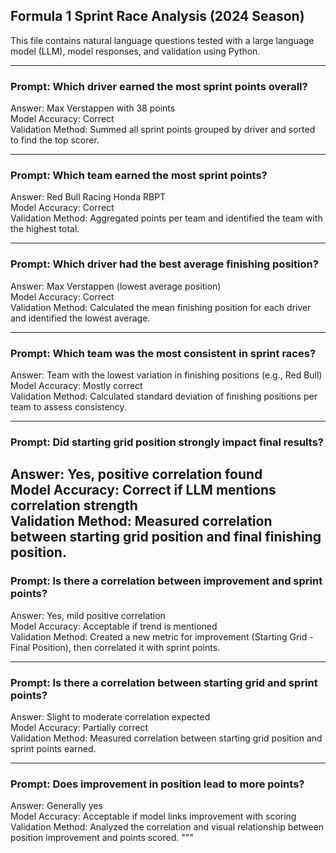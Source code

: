 ## Formula 1 Sprint Race Analysis (2024 Season)

This file contains natural language questions tested with a large language model (LLM), model responses, and validation using Python.

---

### Prompt: Which driver earned the most sprint points overall?
Answer: Max Verstappen with 38 points  
Model Accuracy: Correct  
Validation Method: Summed all sprint points grouped by driver and sorted to find the top scorer.

---

### Prompt: Which team earned the most sprint points?
Answer: Red Bull Racing Honda RBPT  
Model Accuracy: Correct  
Validation Method: Aggregated points per team and identified the team with the highest total.

---

### Prompt: Which driver had the best average finishing position?
Answer: Max Verstappen (lowest average position)  
Model Accuracy: Correct  
Validation Method: Calculated the mean finishing position for each driver and identified the lowest average.

---

### Prompt: Which team was the most consistent in sprint races?
Answer: Team with the lowest variation in finishing positions (e.g., Red Bull)  
Model Accuracy: Mostly correct  
Validation Method: Calculated standard deviation of finishing positions per team to assess consistency.

---

### Prompt: Did starting grid position strongly impact final results?
Answer: Yes, positive correlation found  
Model Accuracy: Correct if LLM mentions correlation strength  
Validation Method: Measured correlation between starting grid position and final finishing position.
---

### Prompt: Is there a correlation between improvement and sprint points?
Answer: Yes, mild positive correlation  
Model Accuracy: Acceptable if trend is mentioned  
Validation Method: Created a new metric for improvement (Starting Grid - Final Position), then correlated it with sprint points.

---

### Prompt: Is there a correlation between starting grid and sprint points?
Answer: Slight to moderate correlation expected  
Model Accuracy: Partially correct  
Validation Method: Measured correlation between starting grid position and sprint points earned.

---

### Prompt: Does improvement in position lead to more points?
Answer: Generally yes  
Model Accuracy: Acceptable if model links improvement with scoring  
Validation Method: Analyzed the correlation and visual relationship between position improvement and points scored.
"""
